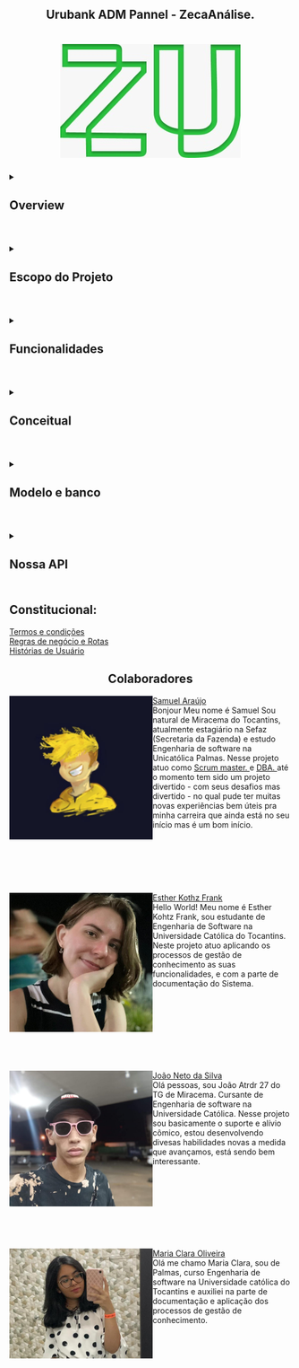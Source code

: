 <h2 align="center"> Urubank ADM Pannel - ZecaAnálise.</h2>
<h1 align="center">
<img src="docs/res/WhatsApp Image 2022-09-12 at 11.26.58.jpeg">
</h1>
<!-- Esse modelo <details> e <summary> é pra deixar em modo colapsável-->
<details>
	<summary>
		<h2> Overview </h2>
	</summary>
  Nosso sistema vem pra trazer métricas sólidas e transformá-las em gráficos intuitivos que facilitem o processo de análise. Com isso traremos mais eficiência e qualidade principalmente pro setor de marketing e planejamento que poderá tomar suas decisões mais tranquilo. Embora existam muitos sistemas que entreguem algo parecido (Como o Sentry por exemplo) o nosso sistema é dedicado e 100% personalizável. Conheça mais lendo logo abaixo 😉
</details>

#     <!-- Esse # é o separador-->

<details>
	<summary>
		<h2>Escopo do Projeto</h2>
	</summary>
O Sistema de Análises de Dados Bancários surgiu a partir da necessidade da startup bancária ZecaUrubank em realizar investimentos inteligentes na sua empresa a fim de evitar perdas financeiras significativas que possam prejudicar o seu desenvolvimento. 
Para melhor compreensão dessa exigência é essencial o entendimento da definição de uma startup. Esse termo tem origem inglesa e, traduzido de forma literal tem como significado: “empresa emergente”, por isso é utilizado para referir-se a empresas iniciantes que ainda estão na fase de definição de público-alvo e modelo de negócios. Dito isso, é compreensível que por ser uma entidade nova os seus recursos são limitados e, o seu alcance de público é baixo, por isso há essa necessidade de conhecer e compreender os usuários que estejam interessados em participar dessa empresa, no caso o Banco ZecaUrubank. 
A partir disso, houve a ideia de se criar um sistema capaz de captar esses dados, agrupando-os de acordo com os critérios exigidos possibilitando a criação de gráficos para uma análise detalhada dos usuários do banco. Para a realização deste projeto concluiu-se que ele deveria ser capaz de permitir uma interação de dados, por isso está sendo utilizado para o seu desenvolvimento o framework Node.JS da linguagem JavaScript e o clássico HTML e CSS para estruturaçãoe estilização além da biblioteca Chart.js para a construção visual dos gráficos.
</details>

#

<details>
	<summary>
		<h2>Funcionalidades</h2>
	</summary>
As funcionalidades ou produtos gerados pelo nosso sistema de gerenciamento de dados, os quais são advindos da startup bancária ZecaUrubank, estão intrinsecamente relacionados aos processos de gestão de conhecimento. Tais processos são primordiais para a empresa obter um gerenciamento inteligente, evitando perdas e danos prejudiciais ao desenvolvimento dessa startup.
Por isso, antes de explicarmos quais serão as funcionalidades disponíveis em nosso sistema  devemos definir o que são esses processos, a sua importância para o desenvolvimento do projeto e como esses estão relacionados às funcionalidades do nosso projeto.

<h4 align="center"> Funcionalidades X Processos de gestão de conhecimento
<table align="center">
  <th> Funcionalidades </th>
  <th> Processo </th>
  <th> Descrição </th>
  <tr>
    <td> Obter dados do usuário a partir de seu login </td>
    <td> Adquirir conhecimento externamente </td>
    <td> Esse é o processo primordial para o funcionamento do nosso projeto, já que é a partir dele que o sistema obtém os dados necessários para análise, sendo eles: idade, localidade, sexo, renda média mensal, investimentos realizados </td>
  </tr>
  <tr>
    <td> Criação de gráficos de análise </td>
    <td> Processar e aplicar o conhecimento </td>
    <td> A partir da obtenção dos dados requeridos pelo sistema, é realizada um agrupamento desses, o que permite a criação de gráficos diversos para a compreensão detalhada sobre as características dos usuários </td>
  </tr>
  <tr>
    <td> Criação de gráficos de trajetória </td>
    <td> Reutilizar o conhecimento </td>
    <td> A partir das análises anteriores sobre as características dos usuários é possível realizar projeções ao usuário sobre a sua relação com o banco, o rendimento das suas aplicações </td>
  </tr>
</table>
</details>
	
#

<details>
	<summary>
		<h2>Conceitual</h2>
	</summary>
Página inicial para login do administrador do sistema

<img src="docs/res/Home.svg">

Página de métricas para análises

<img src="docs/res/Brief.svg">

O protótipo interativo pode ser acessado clicando [aqui](https://www.figma.com/proto/AVziC7LfJEeqgt3wduEgn4/Site?node-id=21%3A2&scaling=min-zoom&page-id=0%3A1&starting-point-node-id=21%3A2&hide-ui=1) (Recomendamos utilizar em tela cheia)

## Rotas
As rotas no nosso sistema são todas bem simples:
<h4 align="center">
<table>
	<th> Início </th>
	<th> Meio </th>
	<th> Fim </th>
	<tr>
	<th colspan="3"> Entrar no sistema </th>
	</tr>
	<tr>
	<td> Usuário entra no site </td>
	<td> Usuário digita os campos requeridos </td>
	<td> Usuário clica no botão de login</td>
	</tr>
	<tr>
	<th colspan="3"> Entrar na tela de métricas </th>
	</tr>
	<tr>
	<td> Após fazer login </td>
	<td> Usuário estará no dashboard principal </td>
	<td> Usuário pode fazer suas análises</td>
	</tr>
	<th colspan="3"> Comparaçóes com dados anteriores </th>
	</tr>
	<tr>
	<td> Dentro do dashboard </td>
	<td> Usuário clica no menu de contexto "..." </td>
	<td> Seleciona o gráfico anterior à ser comparado na opção "comparar"</td>
	</tr>
	<th colspan="3"> Previsões </th>
	</tr>
	<tr>
	<td colspan="3" style="text-align: center;"> Essa função é automática e basta que o usuário clique nela </td>
	</tr>
	<!-- No momento só isso -->

</table>
</h4>
	No momento só isso
</details>

#

<details>
	<summary>
		<h2>Modelo e banco</h2>
	</summary>
Modelo Lógico <br>
<img src="docs/res/WhatsApp Image 2022-10-14 at 18.27.50.jpeg" alt="Modelo Lógico"> <br>
<br>
Banco em si em fase de validação <br>
<img src="docs/res/model.png" alt="Banco em si"> <br>
Nosso banco conta apenas com 2 tabelas no presente momento uma para puxar as informações do usuário pelo seu código único no sistema do nosso cliente - por enquanto estamos usando um banco de desenvolvimento sem integração com o final - e a outra para guardar os dados que interesssam pra nossa análise. 
</details>

#

<details>
	<summary>
		<h2> Nossa API </h2>
	</summary>
	Durante o desenvolvimento do back-end da nossa plataforma foram encontrados muitos problemas com os frameworks anteriores e isso nos forçou à medidas bem fortes. O projeto inicial previa um desenvolvimento com NodeJS e integração com o Firebase. Isso no entanto se provou uma tarefa impossível já que o Node não roda em navegador e nao encontramos implementação clara do JS puro com o firebase.
	Foi por causa desses problemas que foi necessário que criássemos nossa própria API para busca e tratamento dos dados do banco de dados escolhido, que dessa vez foi o <a href="https://www.mongodb.com"> MongoDB</a>, cujo tem uma implementação relativamente simples com o framework utillizado pra construir a API que no caso é o <a href="https://fastapi.tiangolo.com/pt/">FastAPI</a>. </br>
	O FastAPI é um framework Python voltado para o desenvolvimento de APIs. 
	Suas Principais características são: </br> </br>
	<ul>
		<li> Rápido: as API'S desenvolvidas com FastAPI possuem alta perfomance. De tal forma que é considerado um dos framewors Python mais rápidos </br>
		<li> Intuitivo: o código de fonte do framework foi inteiramente desenvolvido utilizando o recurso de type hints, que consiste na declaração antecipada de tipos de variáveis, parâmetros e valores de retorno de uma função, o que possibilita que IDE'S e Editores de Código Fonte possuam um melhor intellisense, fazendo assim com que se gaste menos tempo debugando o código. </br>
		<li> Fácil: foi inteiramente pensado para ser fácil de usar e aprender, fazendo assim com que se gaste menos tempo lendo a documentação. </br>
	</ul>
	Para hostear <i><small>(hospedar)</small></i> nosso projeto optamos por uma plataforma cloud, sendo esse tipo de plataformas definidas como empresas que oferecem o serviço de manter e disponibilizar recursos de computação sob demanda. A Heroku foi a plataforma escolhida, já que nos permite hospedar código e não se preocupar muito com a disponibilidade, escala e infraestrutura da aplicação e, por oferecer categorias de uso gratuito para projetos não comerciais. Sendo muito utilizada para aplicações de back-end, como as desenvolvidas em Node.js, Ruby, Java, PHP, Python, Go, entre outras. No entanto a disponibilidade gratuita dos seus serviços se encerrará no final de novembro de 2022, o que pode vir a nos fazer migrar pra <a href="https://www.netlify.com/"> Netlify </a> por exemplo pois oferece serviços semelhantes.
	Como banco de dados o MongoDB foi o escolhido, sendo um banco de dados orientado a documentos que possui código aberto (open source) e que foi projetado para armazenar uma grande escala de dados, além de permitir que se trabalhe de forma eficiente com grandes volumes. Possuindo como vantagens: </br> </br>
	<ul>
		<vi>
			<li> A permissão oara criar vários bancos de dados e várias coleções dentro do principal;
			<li> Nas coleções estão os documentos que contêm os dados que serão armazenados no banco do MongoDB, sendo que uma única coleção pode conter vários documentos, os quais não necessitm ser semelhantes um ao outro já que não existe esquema de tipo;
			<li> Nos documentos, pode-se armazenar dados aninhadoss. Essa conexão permite criar relações complexas entres eles e armazeená-los no mesmo documento, o que torna o trabalho de busca mais eficiente em relação ao SQL;
			<li> Não é necessário projetar o esquema do banco de dados ao trabalhar com o mongoDB;
			<li> Fornece grande flexibilidade para os campos nos documentos;
			<li> Trabalha com dados heterogêneos;
			<li> Não requer nenhuma adição ou injeção de SQL;
		</vi>
	</ul>
</details>

#

## Constitucional:
[Termos e condições](docs/res/MDs/terms.md) </br>
[Regras de negócio e Rotas](docs/res/MDs/RN-RT.md) </br>
[Histórias de Usuário](docs/res/MDs/US.md)



<h2 align="center">Colaboradores</h2>

<p align="left">
	<img width="256"
	     	align="left"
		alt="Samuel"
		src="docs/res/WhatsApp Image 2022-10-12 at 20.42.29 (1).jpeg">
    <a href="https://github.com/FreelyTian"> Samuel Araújo </a> <br>
		Bonjour Meu nome é Samuel Sou natural de Miracema do Tocantins, atualmente estagiário na Sefaz (Secretaria da Fazenda) e estudo Engenharia de software na Unicatólica Palmas. Nesse projeto atuo como
    <a href="https://www.atlassian.com/br/agile/scrum/scrum-master" target="_blank"> Scrum master. </a> e
    <a href="https://querobolsa.com.br/carreiras-e-profissoes/dba-administrador-de-banco-de-dados" target="_blank"> DBA. 
    </a> até o momento tem sido um projeto divertido - com seus desafios mas divertido - no qual pude ter muitas novas experiências bem úteis pra minha       carreira que ainda está no seu início mas é um bom início.
</p>
<br> <br> <br> <br> <br> 
<p align="left">
	<img width="256"
	     	align="left"
		alt="Esther"
		src="docs/res/WhatsApp Image 2022-10-14 at 19.40.42.jpeg">
    <a href="https://github.com/kothz"> Esther Kothz Frank </a> <br>
		Hello World!
		Meu nome é Esther Kohtz Frank, sou estudante de Engenharia de Software na Universidade Católica do Tocantins.
    Neste projeto atuo aplicando os processos de gestão de conhecimento as suas funcionalidades, e com a parte de documentação do Sistema.
</p>
<br> <br> <br> <br> <br> <br> <br> 
<p align="left">
	<img width="256"
	     	align="left"
		alt="João Neto"
		src="docs/res/WhatsApp Image 2022-10-14 at 19.39.27.jpeg">
    <a href="https://github.com/TaoAleatoro"> João Neto da Silva </a> <br>
    Olá pessoas, sou João Atrdr 27 do TG de Miracema. Cursante de Engenharia de software na Universidade Católica. Nesse projeto sou basicamente o
    suporte e alívio cômico, estou desenvolvendo divesas habilidades novas a medida que avançamos, está sendo bem interessante.
</p>
<br> <br> <br> <br> <br> <br> <br>
<p align="left">
	<img width="256"
	     	align="left"
		alt="Maria Clara"
		src="docs/res/WhatsApp Image 2022-10-14 at 19.55.19.jpeg">
    <a href="https://github.com/clarasoliveira"> Maria Clara Oliveira </a> <br>
    Olá me chamo Maria Clara, sou de Palmas, curso Engenharia de software na Universidade católica do Tocantins e auxiliei na parte de documentação e aplicação dos processos de gestão de conhecimento.
</p>
